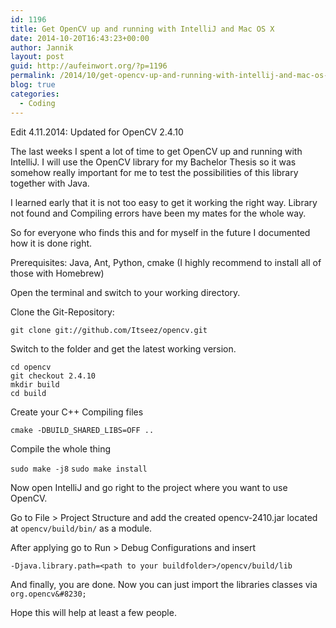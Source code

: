 ```yaml
---
id: 1196
title: Get OpenCV up and running with IntelliJ and Mac OS X
date: 2014-10-20T16:43:23+00:00
author: Jannik
layout: post
guid: http://aufeinwort.org/?p=1196
permalink: /2014/10/get-opencv-up-and-running-with-intellij-and-mac-os-x/
blog: true
categories:
  - Coding
---
```

Edit 4.11.2014: Updated for OpenCV 2.4.10

The last weeks I spent a lot of time to get OpenCV up and running with IntelliJ. I will use the OpenCV library for my Bachelor Thesis so it was somehow really important for me to test the possibilities of this library together with Java.

I learned early that it is not too easy to get it working the right way. Library not found and Compiling errors have been my mates for the whole way.

So for everyone who finds this and for myself in the future I documented how it is done right.

Prerequisites: Java, Ant, Python, cmake (I highly recommend to install all of those with Homebrew)

Open the terminal and switch to your working directory.

Clone the Git-Repository:
  
`git clone git://github.com/Itseez/opencv.git`

Switch to the folder and get the latest working version.
  
```
cd opencv
git checkout 2.4.10
mkdir build
cd build
``` 
  
Create your C++ Compiling files
  
`cmake -DBUILD_SHARED_LIBS=OFF ..`

Compile the whole thing
  
`sudo make -j8`
`sudo make install`

Now open IntelliJ and go right to the project where you want to use OpenCV.

Go to File > Project Structure and add the created opencv-2410.jar located at `opencv/build/bin/` as a module.

After applying go to Run > Debug Configurations and insert
  
`-Djava.library.path=<path to your buildfolder>/opencv/build/lib`

And finally, you are done. Now you can just import the libraries classes via `org.opencv&#8230;`

Hope this will help at least a few people.